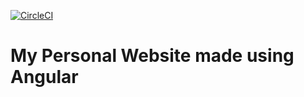 [![CircleCI](https://circleci.com/gh/KoenKamman/PersonalWebsite.svg?style=svg)](https://circleci.com/gh/KoenKamman/PersonalWebsite)
# My Personal Website made using Angular